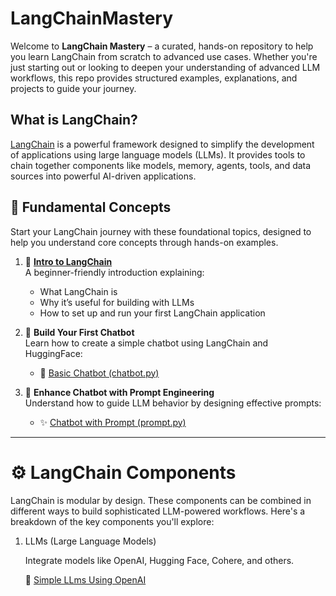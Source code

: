 # LangChainMastery 

Welcome to **LangChain Mastery** – a curated, hands-on repository to help you learn LangChain from scratch to advanced use cases. Whether you're just starting out or looking to deepen your understanding of advanced LLM workflows, this repo provides structured examples, explanations, and projects to guide your journey.

## What is LangChain?

[LangChain](https://www.langchain.com/) is a powerful framework designed to simplify the development of applications using large language models (LLMs). It provides tools to chain together components like models, memory, agents, tools, and data sources into powerful AI-driven applications.

## 📘 Fundamental Concepts

Start your LangChain journey with these foundational topics, designed to help you understand core concepts through hands-on examples.

1. 📖 [**Intro to LangChain**](https://github.com/Adity-star/LangChainMastery/blob/main/Langchain_intro.ipynb)  
   A beginner-friendly introduction explaining:
   - What LangChain is  
   - Why it’s useful for building with LLMs  
   - How to set up and run your first LangChain application

2. 🤖 **Build Your First Chatbot**  
   Learn how to create a simple chatbot using LangChain and HuggingFace:
   - 📝 [Basic Chatbot (chatbot.py)](https://github.com/Adity-star/LangChainMastery/blob/main/chatbot.py)

3. 🧠 **Enhance Chatbot with Prompt Engineering**  
   Understand how to guide LLM behavior by designing effective prompts:
   - ✨ [Chatbot with Prompt (prompt.py)](https://github.com/Adity-star/LangChainMastery/blob/main/prompt.py)
---

# ⚙️ LangChain Components

LangChain is modular by design. These components can be combined in different ways to build sophisticated LLM-powered workflows. Here's a breakdown of the key components you'll explore:

1. LLMs (Large Language Models)

   Integrate models like OpenAI, Hugging Face, Cohere, and others.

    🔗 [Simple LLms Using OpenAI](https://github.com/Adity-star/LangChainMastery/tree/main/LLMs)

